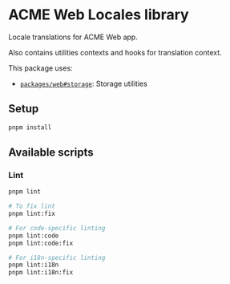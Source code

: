 # ACME Web Locales library

Locale translations for ACME Web app.

Also contains utilities contexts and hooks for translation context.

This package uses:

- [`packages/web#storage`](../storage): Storage utilities

## Setup

```bash
pnpm install
```

## Available scripts

### Lint

```bash
pnpm lint

# To fix lint
pnpm lint:fix

# For code-specific linting
pnpm lint:code
pnpm lint:code:fix

# For i18n-specific linting
pnpm lint:i18n
pnpm lint:i18n:fix
```
